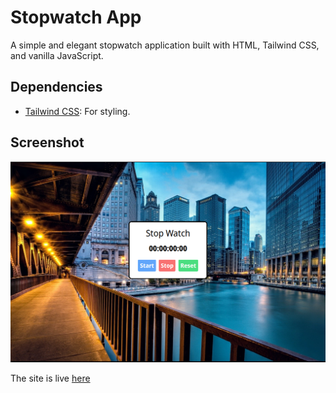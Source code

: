 # Stopwatch App

A simple and elegant stopwatch application built with HTML, Tailwind CSS, and vanilla JavaScript.

## Dependencies

- [Tailwind CSS](https://tailwindcss.com/): For styling.

## Screenshot

![Stopwatch App](./clock.png)

The site is live [here](https://geekie-techie.github.io/stopWatchPage/)
